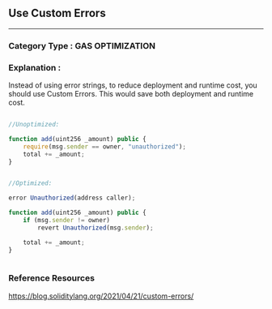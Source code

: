 ##  Use Custom Errors


---

### **Category Type** : GAS OPTIMIZATION


### **Explanation** :

Instead of using error strings, to reduce deployment and runtime cost, you should use Custom Errors. This would save both deployment and runtime cost.



```javascript

//Unoptimized:

function add(uint256 _amount) public {
	require(msg.sender == owner, "unauthorized");
	total += _amount;
}


//Optimized:

error Unauthorized(address caller);

function add(uint256 _amount) public {
	if (msg.sender != owner)
    	revert Unauthorized(msg.sender);

	total += _amount;
}
	

```


### **Reference Resources**

  https://blog.soliditylang.org/2021/04/21/custom-errors/


